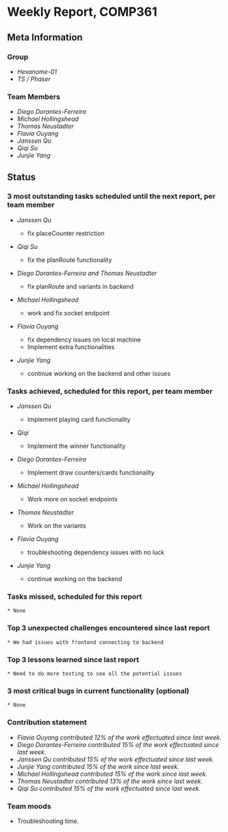 # Weekly Report, COMP361

## Meta Information

### Group

 * *Hexanome-01*
 * *TS / Phaser*

### Team Members

 * *Diego Dorantes-Ferreira*
 * *Michael Hollingshead*
 * *Thomas Neustadter*
 * *Flavia Ouyang*
 * *Janssen Qu*
 * *Qiqi Su*
 * *Junjie Yang*

## Status

### 3 most outstanding tasks scheduled until the next report, per team member

* *Janssen Qu*
  * fix placeCounter restriction

* *Qiqi Su*
    * fix the planRoute functionality

* *Diego Dorantes-Ferreira and Thomas Neustadter*
    * fix planRoute and variants in backend

* *Michael Hollingshead*
    * work and fix socket endpoint

* *Flavia Ouyang*
  * fix dependency issues on local machine
  * Implement extra functionalities

* *Junjie Yang*
  * continue working on the backend and other issues

### Tasks achieved, scheduled for this report, per team member

* *Janssen Qu*
    * Implement playing card functionality

* *Qiqi*
    * Implement the winner functionality

* *Diego Dorantes-Ferreira*
    * Implement draw counters/cards functionality

* *Michael Hollingshead*
    * Work more on socket endpoints

* *Thomas Neustadter*
  * Work on the variants

* *Flavia Ouyang*
  * troubleshooting dependency issues with no luck

* *Junjie Yang*
  * continue working on the backend

### Tasks missed, scheduled for this report

    * None

### Top 3 unexpected challenges encountered since last report

    * We had issues with frontend connecting to backend

### Top 3 lessons learned since last report

    * Need to do more testing to see all the potential issues

### 3 most critical bugs in current functionality (optional)

    * None


### Contribution statement

 * *Flavia Ouyang contributed 12% of the work effectuated since last week.*
 * *Diego Dorantes-Ferreira contributed 15% of the work effectuated since last week.*
 * *Janssen Qu contributed 15% of the work effectuated since last week.*
 * *Junjie Yang contributed 15% of the work since last week.*
 * *Michael Hollingshead contributed 15% of the work since last week.*
 * *Thomas Neustadter contributed 13% of the work since last week.*
 * *Qiqi Su contributed 15% of the work effectuated since last week.*

### Team moods

 * Troubleshooting time.
